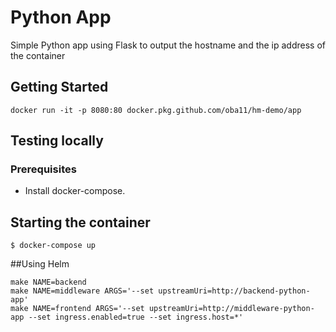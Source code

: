 # Python App

Simple Python app using Flask to output the hostname and the ip address of the container

## Getting Started

```
docker run -it -p 8080:80 docker.pkg.github.com/oba11/hm-demo/app
```

## Testing locally

### Prerequisites
* Install docker-compose.

## Starting the container

```
$ docker-compose up
```

##Using Helm

```
make NAME=backend
make NAME=middleware ARGS='--set upstreamUri=http://backend-python-app'
make NAME=frontend ARGS='--set upstreamUri=http://middleware-python-app --set ingress.enabled=true --set ingress.host=*'
```
